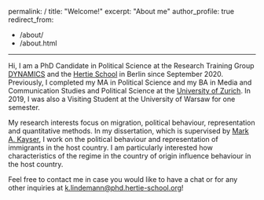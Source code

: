 permalink: /
  title: "Welcome!"
excerpt: "About me"
author_profile: true
redirect_from: 
  - /about/
  - /about.html
---
  
  Hi, I am a PhD Candidate in Political Science at the Research Training Group [DYNAMICS](https://www.sowi.hu-berlin.de/en/dynamics/) and the [Hertie School](https://www.hertie-school.org/en/) in Berlin since September 2020. Previously, I completed my MA in Political Science and my BA in Media and Communication Studies and Political Science at the [University of Zurich](https://www.uzh.ch/cmsssl/en.html). In 2019, I was also a Visiting Student at the University of Warsaw for one semester.

My research interests focus on migration, political behaviour, representation and quantitative methods. In my dissertation, which is supervised by [Mark A. Kayser](http://mark-kayser.com/), I work on the political behaviour and representation of immigrants in the host country. I am particularly interested how characteristics of the regime in the country of origin influence behaviour in the host country.

Feel free to contact me in case you would like to have a chat or for any other inquiries at [k.lindemann@phd.hertie-school.org](mailto:k.lindemann@phd.hertie-school.org)!
  
  
  
